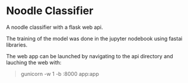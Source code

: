 # Noodle Classifier 

A noodle classifier with a flask web api.

The training of the model was done in the jupyter nodebook using fastai libraries.

The web app can be launched by navigating to the api directory and lauching the web with:

> gunicorn -w 1 -b :8000 app:app
